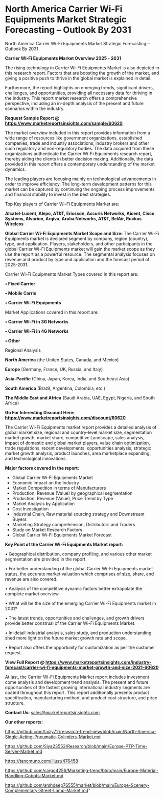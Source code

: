 # North America Carrier Wi-Fi Equipments Market Strategic Forecasting – Outlook By 2031
North America Carrier Wi-Fi Equipments Market Strategic Forecasting – Outlook By 2031

<Strong> Carrier Wi-Fi Equipments Market Overview 2025 - 2031</strong>

The rising technology in Carrier Wi-Fi Equipments Market is also depicted in this research report. Factors that are boosting the growth of the market, and giving a positive push to thrive in the global market is explained in detail.

Furthermore, the report highlights on emerging trends, significant drivers, challenges, and opportunities, providing all necessary data for thriving in the industry. This report market research offers a comprehensive perspective, including an in-depth analysis of the present and future scenarios within the industry.

<strong>Request Sample Report @ <a href=https://www.marketreportsinsights.com/sample/60620>https://www.marketreportsinsights.com/sample/60620</a></strong>

The market overview included in this report provides information from a wide range of resources like government organizations, established companies, trade and industry associations, industry brokers and other such regulatory and non-regulatory bodies. The data acquired from these organizations authenticate the Carrier Wi-Fi Equipments research report, thereby aiding the clients in better decision making. Additionally, the data provided in this report offers a contemporary understanding of the market dynamics.

The leading players are focusing mainly on technological advancements in order to improve efficiency. The long-term development patterns for this market can be captured by continuing the ongoing process improvements and financial stability to invest in the best strategies.

Top Key players of Carrier Wi-Fi Equipments Market are:

<strong>Alcatel-Lucent, Alepo, AT&T, Ericsson, Accuris Networks, Aicent, Cisco Systems, Alvarion, Arqiva, Aruba Networks, AT&T, BelAir, Ruckus Wireless</strong>

<strong><b>Global Carrier Wi-Fi Equipments Market Scope and Size:</b></strong>
The Carrier Wi-Fi Equipments market is declared segment by company, region (country), type, and application. Players, stakeholders, and other participants in the global Carrier Wi-Fi Equipments market will gain the market scope as they use the report as a powerful resource. The segmental analysis focuses on revenue and product by type and application and the forecast period of 2025-2031.

Carrier Wi-Fi Equipments Market Types covered in this report are:

<strong>• Fixed Carrier

• Mobile Carrie

• Carrier Wi-Fi Equipments</strong>

Market Applications covered in this report are:

<strong>• Carrier Wi-Fi in 3G Networks

• Carrier Wi-Fi in 4G Networks

• Other</strong> 

Regional Analysis

<strong>North America</strong> (the United States, Canada, and Mexico)

<strong>Europe</strong> (Germany, France, UK, Russia, and Italy)

<strong>Asia-Pacific</strong> (China, Japan, Korea, India, and Southeast Asia)

<strong>South America</strong> (Brazil, Argentina, Colombia, etc.)

<strong>The Middle East and Africa</strong> (Saudi Arabia, UAE, Egypt, Nigeria, and South Africa)

<strong>Go For Interesting Discount Here: <a href=https://www.marketreportsinsights.com/discount/60620>https://www.marketreportsinsights.com/discount/60620</a></strong>

The Carrier Wi-Fi Equipments market report provides a detailed analysis of global market size, regional and country-level market size, segmentation market growth, market share, competitive Landscape, sales analysis, impact of domestic and global market players, value chain optimization, trade regulations, recent developments, opportunities analysis, strategic market growth analysis, product launches, area marketplace expanding, and technological innovations.

<strong><b>Major factors covered in the report:</b></strong>
<ul>
  <li>Global Carrier Wi-Fi Equipments Market </li>
  <li>Economic Impact on the Industry</li>
  <li>Market Competition in terms of Manufacturers</li>
  <li>Production, Revenue (Value) by geographical segmentation</li>
  <li>Production, Revenue (Value), Price Trend by Type</li>
  <li>Market Analysis by Application</li>
  <li>Cost Investigation</li>
  <li>Industrial Chain, Raw material sourcing strategy and Downstream Buyers</li>
  <li>Marketing Strategy comprehension, Distributors and Traders</li>
  <li>Study on Market Research Factors</li>
  <li>Global Carrier Wi-Fi Equipments Market Forecast</li>
</ul>

<strong><b>Key Point of the Carrier Wi-Fi Equipments Market report:</b></strong>

• Geographical distribution, company profiling, and various other market segmentation are provided in the report.

• For better understanding of the global Carrier Wi-Fi Equipments market status, the accurate market valuation which comprises of size, share, and revenue are also covered.

• Analysis of the competitive dynamic factors better extrapolate the complete market overview

• What will be the size of the emerging Carrier Wi-Fi Equipments market in 2031?

• The latest trends, opportunities and challenges, and growth drivers provide better construal of the Carrier Wi-Fi Equipments Market.

• In-detail industrial analysis, sales study, and production understanding shed more light on the future market growth rate and scope.

• Report also offers the opportunity for customization as per the customer request.

<strong><b>View Full Report @ <a href=https://www.marketreportsinsights.com/industry-forecast/carrier-wi-fi-equipments-market-growth-and-size-2021-60620>https://www.marketreportsinsights.com/industry-forecast/carrier-wi-fi-equipments-market-growth-and-size-2021-60620</a></b></strong>


At last, the Carrier Wi-Fi Equipments Market report includes investment come analysis and development trend analysis. The present and future opportunities of the fastest growing international industry segments are coated throughout this report. This report additionally presents product specification, manufacturing method, and product cost structure, and price structure.

<strong>Contact Us:</strong>
sales@marketreportsinsights.com

<strong>Our other reports:</strong>

<a href=https://github.com/faizy72/research-trend-new/blob/main/North-America-Single-Acting-Pneumatic-Cylinders-Market.md>https://github.com/faizy72/research-trend-new/blob/main/North-America-Single-Acting-Pneumatic-Cylinders-Market.md</a>

<a href=https://github.com/Siya23553/Research/blob/main/Europe-PTP-Time-Server-Market.md>https://github.com/Siya23553/Research/blob/main/Europe-PTP-Time-Server-Market.md</a>

<a href=https://tanomuno.com/illust/476458>https://tanomuno.com/illust/476458</a>

<a href=https://github.com/cargo4256/Marketing-trend/blob/main/Europe-Material-Handling-Cobots-Market.md>https://github.com/cargo4256/Marketing-trend/blob/main/Europe-Material-Handling-Cobots-Market.md</a>

<a href=https://github.com/arshdeep76555/market/blob/main/Europe-Scenery-Complementary-Street-Lamp-Market.md>https://github.com/arshdeep76555/market/blob/main/Europe-Scenery-Complementary-Street-Lamp-Market.md</a>"
